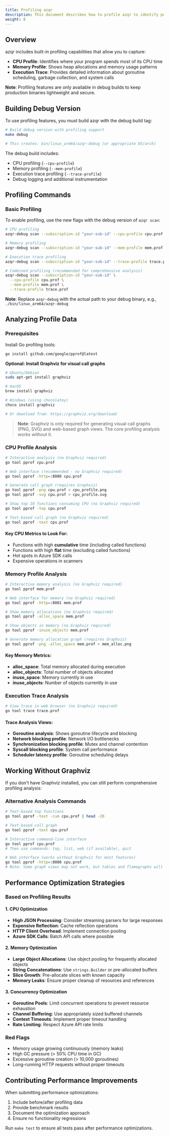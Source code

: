 ```yaml
---
title: Profiling azqr
description: This document describes how to profile azqr to identify performance bottlenecks and memory usage patterns for optimization.
weight: 8
---
```


## Overview

azqr includes built-in profiling capabilities that allow you to capture:
- **CPU Profile**: Identifies where your program spends most of its CPU time
- **Memory Profile**: Shows heap allocations and memory usage patterns
- **Execution Trace**: Provides detailed information about goroutine scheduling, garbage collection, and system calls

**Note**: Profiling features are only available in debug builds to keep production binaries lightweight and secure.

## Building Debug Version

To use profiling features, you must build azqr with the debug build tag:

```bash
# Build debug version with profiling support
make debug

# This creates: bin/linux_arm64/azqr-debug (or appropriate OS/arch)
```

The debug build includes:
- CPU profiling (`--cpu-profile`)
- Memory profiling (`--mem-profile`) 
- Execution trace profiling (`--trace-profile`)
- Debug logging and additional instrumentation

## Profiling Commands

### Basic Profiling

To enable profiling, use the new flags with the debug version of `azqr scan`:

```bash
# CPU profiling
azqr-debug scan --subscription-id "your-sub-id" --cpu-profile cpu.prof

# Memory profiling  
azqr-debug scan --subscription-id "your-sub-id" --mem-profile mem.prof

# Execution trace profiling
azqr-debug scan --subscription-id "your-sub-id" --trace-profile trace.prof

# Combined profiling (recommended for comprehensive analysis)
azqr-debug scan --subscription-id "your-sub-id" \
  --cpu-profile cpu.prof \
  --mem-profile mem.prof \
  --trace-profile trace.prof
```

**Note**: Replace `azqr-debug` with the actual path to your debug binary, e.g., `./bin/linux_arm64/azqr-debug`

## Analyzing Profile Data

### Prerequisites

Install Go profiling tools:
```bash
go install github.com/google/pprof@latest
```

**Optional: Install Graphviz for visual call graphs**
```bash
# Ubuntu/Debian
sudo apt-get install graphviz

# macOS
brew install graphviz

# Windows (using chocolatey)
choco install graphviz

# Or download from: https://graphviz.org/download/
```

> **Note**: Graphviz is only required for generating visual call graphs (PNG, SVG) and web-based graph views. The core profiling analysis works without it.

### CPU Profile Analysis

```bash
# Interactive analysis (no Graphviz required)
go tool pprof cpu.prof

# Web interface (recommended - no Graphviz required)
go tool pprof -http=:8080 cpu.prof

# Generate call graph (requires Graphviz)
go tool pprof -png cpu.prof > cpu_profile.png
go tool pprof -svg cpu.prof > cpu_profile.svg

# Show top 10 functions consuming CPU (no Graphviz required)
go tool pprof -top cpu.prof

# Text-based call graph (no Graphviz required)
go tool pprof -text cpu.prof
```

#### Key CPU Metrics to Look For:
- Functions with high **cumulative** time (including called functions)
- Functions with high **flat** time (excluding called functions)
- Hot spots in Azure SDK calls
- Expensive operations in scanners

### Memory Profile Analysis

```bash
# Interactive memory analysis (no Graphviz required)
go tool pprof mem.prof

# Web interface for memory (no Graphviz required)
go tool pprof -http=:8081 mem.prof

# Show memory allocations (no Graphviz required)
go tool pprof -alloc_space mem.prof

# Show objects in memory (no Graphviz required)
go tool pprof -inuse_objects mem.prof

# Generate memory allocation graph (requires Graphviz)
go tool pprof -png -alloc_space mem.prof > mem_alloc.png
```

#### Key Memory Metrics:
- **alloc_space**: Total memory allocated during execution
- **alloc_objects**: Total number of objects allocated
- **inuse_space**: Memory currently in use
- **inuse_objects**: Number of objects currently in use

### Execution Trace Analysis

```bash
# View trace in web browser (no Graphviz required)
go tool trace trace.prof
```

#### Trace Analysis Views:
- **Goroutine analysis**: Shows goroutine lifecycle and blocking
- **Network blocking profile**: Network I/O bottlenecks
- **Synchronization blocking profile**: Mutex and channel contention
- **Syscall blocking profile**: System call performance
- **Scheduler latency profile**: Goroutine scheduling delays

## Working Without Graphviz

If you don't have Graphviz installed, you can still perform comprehensive profiling analysis:

### Alternative Analysis Commands

```bash
# Text-based top functions
go tool pprof -text -cum cpu.prof | head -20

# Text-based call graph
go tool pprof -text cpu.prof

# Interactive command-line interface
go tool pprof cpu.prof
# Then use commands: top, list, web (if available), quit

# Web interface (works without Graphviz for most features)
go tool pprof -http=:8080 cpu.prof
# Note: Some graph views may not work, but tables and flamegraphs will
```

## Performance Optimization Strategies

### Based on Profiling Results

#### 1. CPU Optimization
- **High JSON Processing**: Consider streaming parsers for large responses
- **Expensive Reflection**: Cache reflection operations
- **HTTP Client Overhead**: Implement connection pooling
- **Azure SDK Calls**: Batch API calls where possible

#### 2. Memory Optimization
- **Large Object Allocations**: Use object pooling for frequently allocated objects
- **String Concatenations**: Use `strings.Builder` or pre-allocated buffers
- **Slice Growth**: Pre-allocate slices with known capacity
- **Memory Leaks**: Ensure proper cleanup of resources and references

#### 3. Concurrency Optimization
- **Goroutine Pools**: Limit concurrent operations to prevent resource exhaustion
- **Channel Buffering**: Use appropriately sized buffered channels
- **Context Timeouts**: Implement proper timeout handling
- **Rate Limiting**: Respect Azure API rate limits

### Red Flags
- Memory usage growing continuously (memory leaks)
- High GC pressure (> 50% CPU time in GC)
- Excessive goroutine creation (> 10,000 goroutines)
- Long-running HTTP requests without proper timeouts

## Contributing Performance Improvements

When submitting performance optimizations:

1. Include before/after profiling data
2. Provide benchmark results
3. Document the optimization approach
4. Ensure no functionality regressions

Run `make test` to ensure all tests pass after performance optimizations.